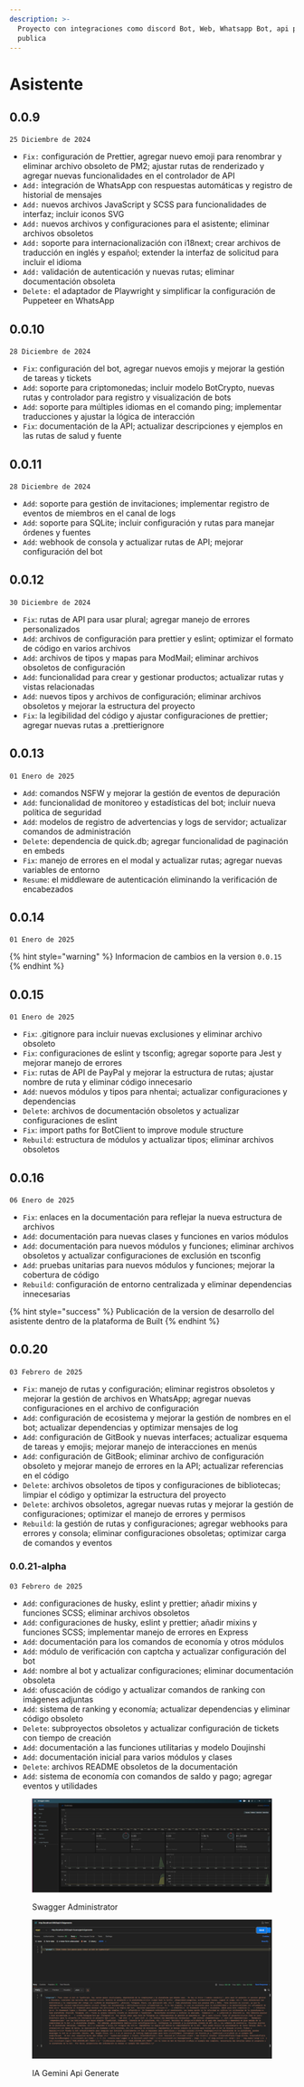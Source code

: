 ```yaml
---
description: >-
  Proyecto con integraciones como discord Bot, Web, Whatsapp Bot, api privada y
  publica
---
```


# Asistente

## 0.0.9

`25 Diciembre de 2024`

* `Fix:` configuración de Prettier, agregar nuevo emoji para renombrar y eliminar archivo obsoleto de PM2; ajustar rutas de renderizado y agregar nuevas funcionalidades en el controlador de API
* `Add:`  integración de WhatsApp con respuestas automáticas y registro de historial de mensajes
* `Add:`  nuevos archivos JavaScript y SCSS para funcionalidades de interfaz; incluir iconos SVG
* `Add:`  nuevos archivos y configuraciones para el asistente; eliminar archivos obsoletos
* `Add:`  soporte para internacionalización con i18next; crear archivos de traducción en inglés y español; extender la interfaz de solicitud para incluir el idioma
* `Add:` validación de autenticación y nuevas rutas; eliminar documentación obsoleta
* `Delete:`  el adaptador de Playwright y simplificar la configuración de Puppeteer en WhatsApp

## 0.0.10

`28 Diciembre de 2024`

* `Fix`: configuración del bot, agregar nuevos emojis y mejorar la gestión de tareas y tickets
* `Add`: soporte para criptomonedas; incluir modelo BotCrypto, nuevas rutas y controlador para registro y visualización de bots&#x20;
* `Add`: soporte para múltiples idiomas en el comando ping; implementar traducciones y ajustar la lógica de interacción&#x20;
* `Fix`: documentación de la API; actualizar descripciones y ejemplos en las rutas de salud y fuente

## 0.0.11

`28 Diciembre de 2024`

* `Add`: soporte para gestión de invitaciones; implementar registro de eventos de miembros en el canal de logs&#x20;
* `Add`: soporte para SQLite; incluir configuración y rutas para manejar órdenes y fuentes&#x20;
* `Add`: webhook de consola y actualizar rutas de API; mejorar configuración del bot&#x20;

## 0.0.12

`30 Diciembre de 2024`

* `Fix`: rutas de API para usar plural; agregar manejo de errores personalizados&#x20;
* `Add`: archivos de configuración para prettier y eslint; optimizar el formato de código en varios archivos
* `Add`: archivos de tipos y mapas para ModMail; eliminar archivos obsoletos de configuración
* `Add`: funcionalidad para crear y gestionar productos; actualizar rutas y vistas relacionadas&#x20;
* `Add`: nuevos tipos y archivos de configuración; eliminar archivos obsoletos y mejorar la estructura del proyecto
* `Fix`: la legibilidad del código y ajustar configuraciones de prettier; agregar nuevas rutas a .prettierignore

## 0.0.13

`01 Enero de 2025`

* `Add`: comandos NSFW y mejorar la gestión de eventos de depuración
* `Add`: funcionalidad de monitoreo y estadísticas del bot; incluir nueva política de seguridad&#x20;
* `Add`: modelos de registro de advertencias y logs de servidor; actualizar comandos de administración&#x20;
* `Delete`: dependencia de quick.db; agregar funcionalidad de paginación en embeds&#x20;
* `Fix`: manejo de errores en el modal y actualizar rutas; agregar nuevas variables de entorno&#x20;
* `Resume`: el middleware de autenticación eliminando la verificación de encabezados&#x20;

## 0.0.14

`01 Enero de 2025`

{% hint style="warning" %}
Informacion de cambios en la version `0.0.15`
{% endhint %}

## 0.0.15

`01 Enero de 2025`

* `Fix`: .gitignore para incluir nuevas exclusiones y eliminar archivo obsoleto&#x20;
* `Fix`: configuraciones de eslint y tsconfig; agregar soporte para Jest y mejorar manejo de errores&#x20;
* `Fix`: rutas de API de PayPal y mejorar la estructura de rutas; ajustar nombre de ruta y eliminar código innecesario&#x20;
* `Add`: nuevos módulos y tipos para nhentai; actualizar configuraciones y dependencias
* `Delete`: archivos de documentación obsoletos y actualizar configuraciones de eslint
* `Fix`: import paths for BotClient to improve module structure
* `Rebuild`: estructura de módulos y actualizar tipos; eliminar archivos obsoletos

## 0.0.16

`06 Enero de 2025`

* `Fix`: enlaces en la documentación para reflejar la nueva estructura de archivos
* `Add`: documentación para nuevas clases y funciones en varios módulos&#x20;
* `Add`: documentación para nuevos módulos y funciones; eliminar archivos obsoletos y actualizar configuraciones de exclusión en tsconfig&#x20;
* `Add`: pruebas unitarias para nuevos módulos y funciones; mejorar la cobertura de código
* `Rebuild`: configuración de entorno centralizada y eliminar dependencias innecesarias&#x20;

{% hint style="success" %}
Publicación de la version de desarrollo del asistente dentro de la plataforma de Built
{% endhint %}

## 0.0.20

`03 Febrero de 2025`

* `Fix`: manejo de rutas y configuración; eliminar registros obsoletos y mejorar la gestión de archivos en WhatsApp; agregar nuevas configuraciones en el archivo de configuración
* `Add`: configuración de ecosistema y mejorar la gestión de nombres en el bot; actualizar dependencias y optimizar mensajes de log
* `Add`: configuración de GitBook y nuevas interfaces; actualizar esquema de tareas y emojis; mejorar manejo de interacciones en menús
* `Add`: configuración de GitBook; eliminar archivo de configuración obsoleto y mejorar manejo de errores en la API; actualizar referencias en el código
* `Delete`: archivos obsoletos de tipos y configuraciones de bibliotecas; limpiar el código y optimizar la estructura del proyecto&#x20;
* `Delete`: archivos obsoletos, agregar nuevas rutas y mejorar la gestión de configuraciones; optimizar el manejo de errores y permisos&#x20;
* `Rebuild`: la gestión de rutas y configuraciones; agregar webhooks para errores y consola; eliminar configuraciones obsoletas; optimizar carga de comandos y eventos&#x20;

### 0.0.21-alpha

`03 Febrero de 2025`

* `Add`: configuraciones de husky, eslint y prettier; añadir mixins y funciones SCSS; eliminar archivos obsoletos&#x20;
* `Add`: configuraciones de husky, eslint y prettier; añadir mixins y funciones SCSS; implementar manejo de errores en Express
* `Add`: documentación para los comandos de economía y otros módulos&#x20;
* `Add`: módulo de verificación con captcha y actualizar configuración del bot&#x20;
* `Add`: nombre al bot y actualizar configuraciones; eliminar documentación obsoleta
* `Add`: ofuscación de código y actualizar comandos de ranking con imágenes adjuntas&#x20;
* `Add`: sistema de ranking y economía; actualizar dependencias y eliminar código obsoleto&#x20;
* `Delete`: subproyectos obsoletos y actualizar configuración de tickets con tiempo de creación
* `Add`: documentación a las funciones utilitarias y modelo Doujinshi
* `Add`: documentación inicial para varios módulos y clases&#x20;
* `Delete`: archivos README obsoletos de la documentación
* `Add`: sistema de economía con comandos de saldo y pago; agregar eventos y utilidades&#x20;

<figure><img src="../../.gitbook/assets/Captura de pantalla 2025-02-03 123721.png" alt=""><figcaption><p>Swagger Administrator</p></figcaption></figure>

<figure><img src="../../.gitbook/assets/Captura de pantalla 2025-02-03 124758.png" alt=""><figcaption><p>IA Gemini Api Generate</p></figcaption></figure>
